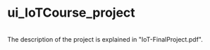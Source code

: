 # ui_IoTCourse_project <br />
<br />
The description of the project is explained in "IoT-FinalProject.pdf".
